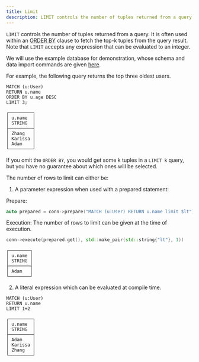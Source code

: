 ```yaml
---
title: Limit
description: LIMIT controls the number of tuples returned from a query.
---
```


`LIMIT` controls the number of tuples returned from a query. It is often used within an [ORDER BY](/cypher/query-clauses/order-by)
clause to fetch the top-k tuples from the query result. Note that `LIMIT` accepts any expression that can be evaluated to an integer.

We will use the example database for demonstration, whose schema and data import commands are given [here](/cypher/query-clauses/example-database).

For example, the following query returns the top three oldest users.

```cypher
MATCH (u:User)
RETURN u.name
ORDER BY u.age DESC
LIMIT 3;
```
```
┌─────────┐
│ u.name  │
│ STRING  │
├─────────┤
│ Zhang   │
│ Karissa │
│ Adam    │
└─────────┘
```

If you omit the `ORDER BY`, you would get some k tuples in a `LIMIT k` query,
but you have no guarantee about which ones will be selected.


The number of rows to limit can either be:
1. A parameter expression when used with a prepared statement:

Prepare:
```c++
auto prepared = conn->prepare("MATCH (u:User) RETURN u.name limit $lt")
```
Execution:
The number of rows to limit can be given at the time of execution.
```c++
conn->execute(prepared.get(), std::make_pair(std::string{"lt"}, 1))
```
```
┌────────┐
│ u.name │
│ STRING │
├────────┤
│ Adam   │
└────────┘
```
2. A literal expression which can be evaluated at compile time.
```cypher
MATCH (u:User)
RETURN u.name
LIMIT 1+2
```

```
┌─────────┐
│ u.name  │
│ STRING  │
├─────────┤
│ Adam    │
│ Karissa │
│ Zhang   │
└─────────┘
```

